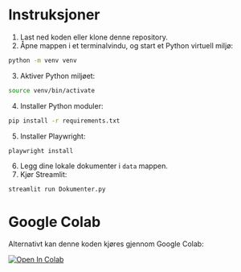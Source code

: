 # Instruksjoner
1. Last ned koden eller klone denne repository.
2. Åpne mappen i et terminalvindu, og start et Python virtuell miljø:
```bash
python -m venv venv
```
3. Aktiver Python miljøet:
```bash
source venv/bin/activate
```
4. Installer Python moduler:
```bash
pip install -r requirements.txt
```
5. Installer Playwright:
```bash
playwright install
```
6. Legg dine lokale dokumenter i `data` mappen.
7. Kjør Streamlit:
```bash
streamlit run Dokumenter.py
```
# Google Colab
Alternativt kan denne koden kjøres gjennom Google Colab:

[![Open In Colab](https://colab.research.google.com/assets/colab-badge.svg)](https://colab.research.google.com/drive/1vWZkgj2-CwFb4WwhI6KH1OPHAEcQA0jB?usp=sharing)
